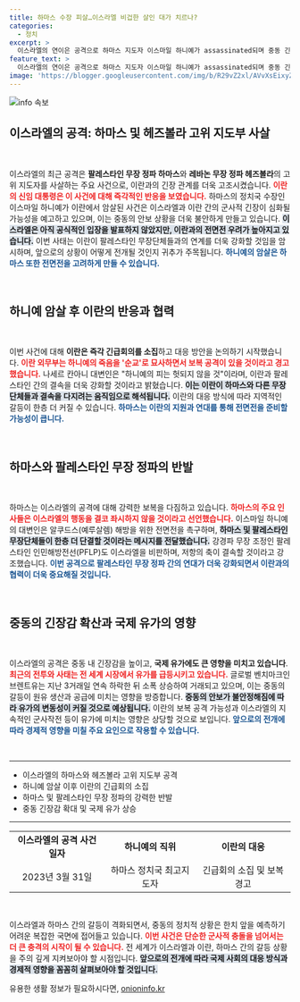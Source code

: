 ```yaml
---
title: 하마스 수장 피살…이스라엘 비겁한 살인 대가 치르나?
categories:
  - 정치
excerpt: >
  이스라엘의 연이은 공격으로 하마스 지도자 이스마일 하니예가 assassinated되며 중동 긴장이 고조되고 있다. 이란은 복수 경고와 함께 대응을 예고했고, 하마스는 전면전을 다짐했다. 국제 유가도 급등하며 상황의 심각성을 더하고 있다.
feature_text: >
  이스라엘의 연이은 공격으로 하마스 지도자 이스마일 하니예가 assassinated되며 중동 긴장이 고조되고 있다. 이란은 복수 경고와 함께 대응을 예고했고, 하마스는 전면전을 다짐했다. 국제 유가도 급등하며 상황의 심각성을 더하고 있다.
image: 'https://blogger.googleusercontent.com/img/b/R29vZ2xl/AVvXsEixyZcFfHzMRdzZMjFBmAUKJYCLCGyLL1o632UiGVXcaFdKo_bkvkuCioo0uUKlGfBVcT3P84aROyZIXSBEx3Aw5nCQ3pTgDom1WDC4m8eifvWiAmWEEVb4x6G_l8C0QH225ldMjyaFvpxGEBGNO37VmDTDMHGhJPq73UglMfDca1-0aw/s1600/blogspot.png'
---
```


<p><img src="https://blogger.googleusercontent.com/img/b/R29vZ2xl/AVvXsEixyZcFfHzMRdzZMjFBmAUKJYCLCGyLL1o632UiGVXcaFdKo_bkvkuCioo0uUKlGfBVcT3P84aROyZIXSBEx3Aw5nCQ3pTgDom1WDC4m8eifvWiAmWEEVb4x6G_l8C0QH225ldMjyaFvpxGEBGNO37VmDTDMHGhJPq73UglMfDca1-0aw/s1600/blogspot.png" alt="info 속보" /></p>

<h2 data-ke-size="size26">이스라엘의 공격: 하마스 및 헤즈볼라 고위 지도부 사살</h2>

<p data-ke-size="size16">&nbsp;</p>

<p>이스라엘의 최근 공격은 <strong>팔레스타인 무장 정파 하마스</strong>와 <strong>레바논 무장 정파 헤즈볼라</strong>의 고위 지도자를 사살하는 주요 사건으로, 이란과의 긴장 관계를 더욱 고조시켰습니다. <b><span style="color: #ee2323;">이란의 신임 대통령은 이 사건에 대해 즉각적인 반응을 보였습니다.</span></b> 하마스의 정치국 수장인 이스마일 하니예가 이란에서 암살된 사건은 이스라엘과 이란 간의 군사적 긴장이 심화될 가능성을 예고하고 있으며, 이는 중동의 안보 상황을 더욱 불안하게 만들고 있습니다. <b><span style="background-color: #21538527;">이스라엘은 아직 공식적인 입장을 발표하지 않았지만, 이란과의 전면전 우려가 높아지고 있습니다.</span></b> 이번 사태는 이란이 팔레스타인 무장단체들과의 연계를 더욱 강화할 것임을 암시하며, 앞으로의 상황이 어떻게 전개될 것인지 귀추가 주목됩니다. <b><span style="color: #1a5490;">하니예의 암살은 하마스 또한 전면전을 고려하게 만들 수 있습니다.</span></b></p>

<p data-ke-size="size16">&nbsp;</p>

<h2 data-ke-size="size26">하니예 암살 후 이란의 반응과 협력</h2>

<p data-ke-size="size16">&nbsp;</p>

<p>이번 사건에 대해 <strong>이란은 즉각 긴급회의를 소집</strong>하고 대응 방안을 논의하기 시작했습니다. <b><span style="color: #ee2323;">이란 외무부는 하니예의 죽음을 '순교'로 묘사하면서 보복 공격이 있을 것이라고 경고했습니다.</span></b> 나세르 칸아니 대변인은 "하니예의 피는 헛되지 않을 것"이라며, 이란과 팔레스타인 간의 결속을 더욱 강화할 것이라고 밝혔습니다. <b><span style="background-color: #21538527;">이는 이란이 하마스와 다른 무장단체들과 결속을 다지려는 움직임으로 해석됩니다.</span></b> 이란의 대응 방식에 따라 지역적인 갈등이 한층 더 커질 수 있습니다. <b><span style="color: #1a5490;">하마스는 이란의 지원과 연대를 통해 전면전을 준비할 가능성이 큽니다.</span></b></p>

<p data-ke-size="size16">&nbsp;</p>

<h2 data-ke-size="size26">하마스와 팔레스타인 무장 정파의 반발</h2>

<p data-ke-size="size16">&nbsp;</p>

<p>하마스는 이스라엘의 공격에 대해 강력한 보복을 다짐하고 있습니다. <b><span style="color: #ee2323;">하마스의 주요 인사들은 이스라엘의 행동을 결코 좌시하지 않을 것이라고 선언했습니다.</span></b> 이스마일 하니예의 대변인은 알쿠드스(예루살렘) 해방을 위한 전면전을 촉구하며, <b><span style="background-color: #21538527;">하마스 및 팔레스타인 무장단체들이 한층 더 단결할 것이라는 메시지를 전달했습니다.</span></b> 강경파 무장 조정인 팔레스타인 인민해방전선(PFLP)도 이스라엘을 비판하며, 저항의 축이 결속할 것이라고 강조했습니다. <b><span style="color: #1a5490;">이번 공격으로 팔레스타인 무장 정파 간의 연대가 더욱 강화되면서 이란과의 협력이 더욱 중요해질 것입니다.</span></b></p>

<p data-ke-size="size16">&nbsp;</p>

<h2 data-ke-size="size26">중동의 긴장감 확산과 국제 유가의 영향</h2>

<p data-ke-size="size16">&nbsp;</p>

<p>이스라엘의 공격은 중동 내 긴장감을 높이고, <strong>국제 유가에도 큰 영향을 미치고 있습니다</strong>. <b><span style="color: #ee2323;">최근의 전투와 사태는 전 세계 시장에서 유가를 급등시키고 있습니다.</span></b> 글로벌 벤치마크인 브렌트유는 지난 3거래일 연속 하락한 뒤 소폭 상승하여 거래되고 있으며, 이는 중동의 갈등이 원유 생산과 공급에 미치는 영향을 방증합니다. <b><span style="background-color: #21538527;">중동의 안보가 불안정해짐에 따라 유가의 변동성이 커질 것으로 예상됩니다.</span></b> 이란의 보복 공격 가능성과 이스라엘의 지속적인 군사작전 등이 유가에 미치는 영향은 상당할 것으로 보입니다. <b><span style="color: #1a5490;">앞으로의 전개에 따라 경제적 영향을 미칠 주요 요인으로 작용할 수 있습니다.</span></b></p>

<p data-ke-size="size16">&nbsp;</p>

<hr>

<ul>
    <li>이스라엘의 하마스와 헤즈볼라 고위 지도부 공격</li>
    <li>하니예 암살 이후 이란의 긴급회의 소집</li>
    <li>하마스 및 팔레스타인 무장 정파의 강력한 반발</li>
    <li>중동 긴장감 확대 및 국제 유가 상승</li>
</ul>

<hr>

<table style="width: 100%; border-collapse: collapse;">
    <tbody>
        <tr>
            <td style="text-align: center; height: 17px;"><b>이스라엘의 공격 사건 일자</b></td>
            <td style="text-align: center; height: 17px;"><b>하니예의 직위</b></td>
            <td style="text-align: center; height: 17px;"><b>이란의 대응</b></td>
        </tr>
        <tr>
            <td style="text-align: center; height: 17px;">2023년 3월 31일</td>
            <td style="text-align: center; height: 17px;">하마스 정치국 최고지도자</td>
            <td style="text-align: center; height: 17px;">긴급회의 소집 및 보복 경고</td>
        </tr>
    </tbody>
</table>

<p data-ke-size="size16">&nbsp;</p>

<p>이스라엘과 하마스 간의 갈등이 격화되면서, 중동의 정치적 상황은 한치 앞을 예측하기 어려운 복잡한 국면에 접어들고 있습니다. <b><span style="color: #ee2323;">이번 사건은 단순한 군사적 충돌을 넘어서는 더 큰 충격의 시작이 될 수 있습니다.</span></b> 전 세계가 이스라엘과 이란, 하마스 간의 갈등 상황을 주의 깊게 지켜보아야 할 시점입니다. <b><span style="background-color: #21538527;">앞으로의 전개에 따라 국제 사회의 대응 방식과 경제적 영향을 꼼꼼히 살펴보아야 할 것입니다.</span></b></p>
유용한 생활 정보가 필요하시다면, <a href="https://onioninfo.kr" rel="dofollow">onioninfo.kr</a>


